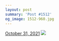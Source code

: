 ```yaml
---
layout: post
summary: 'Post #1512'
og_image: 1512-960.jpg
---
```


<p>
  <time>
    <a href="/1512">October 31, 2021</a>
  </time>
  <a href="/1512">
    <img src="{{ site.assets_url }}/1512-480.jpg" srcset="{{ site.assets_url }}/1512-240.jpg 240w, {{ site.assets_url }}/1512-480.jpg 480w, {{ site.assets_url }}/1512-720.jpg 720w, {{ site.assets_url }}/1512-960.jpg 960w" sizes="(min-width: 700px) 50vw, calc(100vw - 2rem)" />
  </a>
</p>
